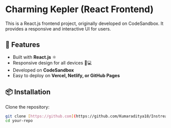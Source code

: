 # Charming Kepler (React Frontend)

This is a React.js frontend project, originally developed on CodeSandbox. It provides a responsive and interactive UI for users.  

## 🚀 Features
- Built with **React.js** ⚛️  
- Responsive design for all devices 📱💻  
- Developed on **CodeSandbox**  
- Easy to deploy on **Vercel, Netlify, or GitHub Pages**  

## 📦 Installation  

Clone the repository:  
```sh
git clone [https://github.com](https://github.com/Kumaraditya18/Instreak-based-frontend),
cd your-repo
